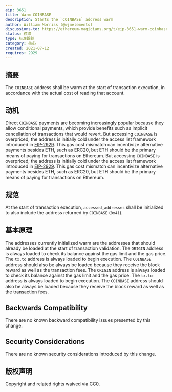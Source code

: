 ```yaml
---
eip: 3651
title: Warm COINBASE
description: Starts the `COINBASE` address warm
author: William Morriss (@wjmelements)
discussions-to: https://ethereum-magicians.org/t/eip-3651-warm-coinbase/6640
status: 停滞
type: 标准跟踪
category: 核心
created: 2021-07-12
requires: 2929
---
```


## 摘要
The `COINBASE` address shall be warm at the start of transaction execution, in accordance with the actual cost of reading that account.

## 动机
Direct `COINBASE` payments are becoming increasingly popular because they allow conditional payments, which provide benefits such as implicit cancellation of transactions that would revert. But accessing `COINBASE` is overpriced; the address is initially cold under the access list framework introduced in [EIP-2929](./eip-2929.md). This gas cost mismatch can incentivize alternative payments besides ETH, such as ERC20, but ETH should be the primary means of paying for transactions on Ethereum. But accessing `COINBASE` is overpriced; the address is initially cold under the access list framework introduced in [EIP-2929](./eip-2929.md). This gas cost mismatch can incentivize alternative payments besides ETH, such as ERC20, but ETH should be the primary means of paying for transactions on Ethereum.

## 规范
At the start of transaction execution, `accessed_addresses` shall be initialized to also include the address returned by `COINBASE` (`0x41`).

## 基本原理
The addresses currently initialized warm are the addresses that should already be loaded at the start of transaction validation. The `ORIGIN` address is always loaded to check its balance against the gas limit and the gas price. The `tx.to` address is always loaded to begin execution. The `COINBASE` address should also be always be loaded because they receive the block reward as well as the transaction fees. The `ORIGIN` address is always loaded to check its balance against the gas limit and the gas price. The `tx.to` address is always loaded to begin execution. The `COINBASE` address should also be always be loaded because they receive the block reward as well as the transaction fees.

## Backwards Compatibility
There are no known backward compatibility issues presented by this change.

## Security Considerations
There are no known security considerations introduced by this change.

## 版权声明
Copyright and related rights waived via [CC0](../LICENSE.md).
